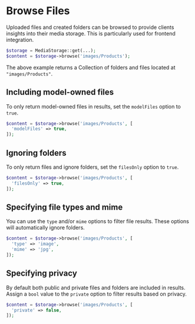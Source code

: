 # Browse Files

Uploaded files and created folders can be browsed to provide clients insights into their media storage.
This is particularly used for frontend integration.

```php
$storage = MediaStorage::get(...);
$content = $storage->browse('images/Products');
```

The above example returns a Collection of folders and files located at `"images/Products"`.

## Including model-owned files

To only return model-owned files in results, set the `modelFiles` option to `true`.

```php
$content = $storage->browse('images/Products', [
  'modelFiles' => true,
]);
```

## Ignoring folders

To only return files and ignore folders, set the `filesOnly` option to `true`.

```php
$content = $storage->browse('images/Products', [
  'filesOnly' => true,
]);
```

## Specifying file types and mime

You can use the `type` and/or `mime` options to filter file results. These options will automatically ignore folders.

```php
$content = $storage->browse('images/Products', [
  'type' => 'image',
  'mime' => 'jpg',
]);
```

## Specifying privacy

By default both public and private files and folders are included in results. Assign a `bool` value to the `private` option to filter results based on privacy.

```php
$content = $storage->browse('images/Products', [
  'private' => false,
]);
```
